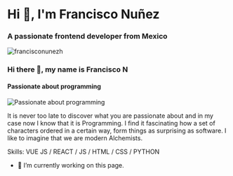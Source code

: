 <h1 align="left">Hi 👋, I'm Francisco Nuñez</h1>
<h3 align="left">A passionate frontend developer from Mexico</h3>

<p align="left"><img src="https://komarev.com/ghpvc/?username=francisconunezh&label=Profile%20views&color=0e75b6&style=flat" alt="francisconunezh" /> </p>

### Hi there 👋, my name is Francisco N
#### Passionate about programming
![Passionate about programming](https://twitter.com/DragonScaleApps/header_photo)

It is never too late to discover what you are passionate about and in my case now I know that it is Programming. I find it fascinating how a set of characters ordered in a certain way, form things as surprising as software. I like to imagine that we are modern Alchemists.

Skills: VUE JS / REACT / JS / HTML / CSS / PYTHON

- 🔭 I’m currently working on this page. 





